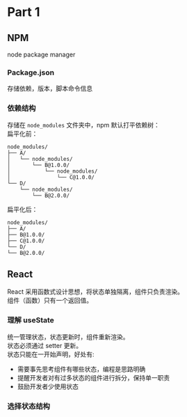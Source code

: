 # Part 1

## NPM

node package manager

### Package.json

存储依赖，版本，脚本命令信息

### 依赖结构

存储在 `node_modules` 文件夹中，npm 默认打平依赖树：\
扁平化前：

```
node_modules/
├── A/
│   └── node_modules/
│       └── B@1.0.0/
│           └── node_modules/
│               └── C@1.0.0/
└── D/
    └── node_modules/
        └── B@2.0.0/
```

扁平化后：

```
node_modules/
├── A/
├── B@1.0.0/
├── C@1.0.0/
└── D/
└── B@2.0.0/
```

## React

React 采用函数式设计思想，将状态单独隔离，组件只负责渲染。\
组件（函数）只有一个返回值。

### 理解 useState

统一管理状态，状态更新时，组件重新渲染。\
状态必须通过 setter 更新。\
状态只能在一开始声明，好处有:

- 需要事先思考组件有哪些状态，编程是思路明确
- 提醒开发者对有过多状态的组件进行拆分，保持单一职责
- 鼓励开发者少使用状态

### 选择状态结构
